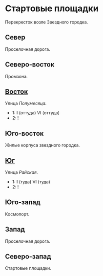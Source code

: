 # Стартовые площадки

Перекресток возле Звездного городка.

## Север

Проселочная дорога.

## Северо-восток

Промзона.

## [Восток](./590015.md)

Улица *Полумесяца*.

* 1:    I (оттуда)  VI (оттуда)
* 2:    !

## Юго-восток

Жилые корпуса звездного городка.

## [Юг](./585020.md)

Улица *Райская*.

* 1:    I (туда)    VI (туда)
* 2:    !

## Юго-запад

Космопорт.

## Запад

Проселочная дорога.

## Северо-запад

Стартовые площадки.
